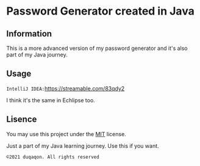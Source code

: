 # Password Generator created in Java

## Information

This is a more advanced version of my password generator and it's also part of my Java journey. 

## Usage

``IntelliJ IDEA:``https://streamable.com/83qdy2

I think it's the same in Echlipse too.

## Lisence
You may use this project under the [MIT](https://choosealicense.com/licenses/mit/) license.

Just a part of my Java learning journey. Use this if you want.

``©2021 duqaqon. All rights reserved``